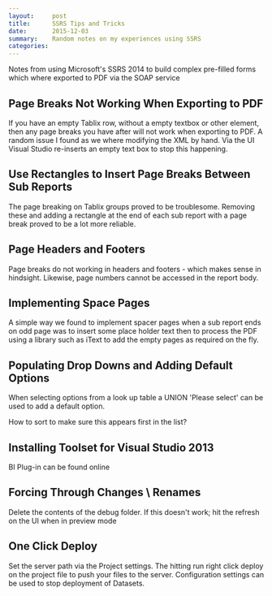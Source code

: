```yaml
---
layout:     post
title:      SSRS Tips and Tricks
date:       2015-12-03
summary:    Random notes on my experiences using SSRS
categories: 
---
```


Notes from using Microsoft's SSRS 2014 to build complex pre-filled forms which where exported to PDF via the SOAP service

## Page Breaks Not Working When Exporting to PDF

If you have an empty Tablix row, without a empty textbox or other element, then any page breaks you have after will not work when exporting to PDF. A random issue I found as we where modifying the XML by hand. Via the UI Visual Studio re-inserts an empty text box to stop this happening.

## Use Rectangles to Insert Page Breaks Between Sub Reports

The page breaking on Tablix groups proved to be troublesome. Removing these and adding a rectangle at the end of each sub report with a page break proved to be a lot more reliable.

## Page Headers and Footers

Page breaks do not working in headers and footers - which makes sense in hindsight. Likewise, page numbers cannot be accessed in the report body.

## Implementing Space Pages

A simple way we found to implement spacer pages when a sub report ends on odd page was to insert some place holder text then to process the PDF using a library such as iText to add the empty pages as required on the fly.

## Populating Drop Downs and Adding Default Options

When selecting options from a look up table a UNION 'Please select' can be used to add a default option.

How to sort to make sure this appears first in the list?

## Installing Toolset for Visual Studio 2013

BI Plug-in can be found online

## Forcing Through Changes \ Renames

Delete the contents of the debug folder. If this doesn't work; hit the refresh on the UI when in preview mode

## One Click Deploy

Set the server path via the Project settings. The hitting run right click deploy on the project file to push your files to the server. Configuration settings can be used to stop deployment of Datasets.